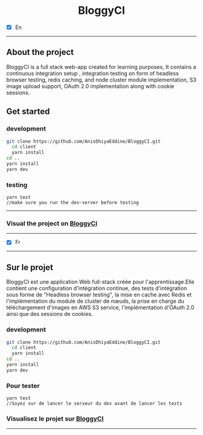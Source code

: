 
<div style="text-align:center">

# BloggyCI

</div>


* [x] En
-------
## About the project
<p>BloggyCI is a full stack web-app created for learning purposes, It contains a continuous integration setup , integration testing on form of headless browser testing, redis caching, and node cluster module implementation, S3 image upload support, OAuth 2.0 implementation along with cookie sessions.  </p>



  ## Get started

  ### development
  ```bash
  git clone https://github.com/AnisDhiyaEddine/BloggyCI.git
    cd client 
    yarn install
  cd .. 
  yarn install 
  yarn dev
  ```

  ### testing
  ```
  yarn test 
  //make sure you run the dev-server before testing
  ```


  -----
### Visual the project on [BloggyCI](https://www.youtube.com/watch?v=yPN3wllfgfQ&t=133s)
  -----

* [x] Fr


-------
## Sur le projet
<p>
BloggyCI est une application Web full-stack créée pour l'apprentissage.Elle contient une configuration d'intégration continue, des tests d'intégration sous forme de "Headless browser testing", la mise en cache avec Redis et l'implémentation du module de cluster de nœuds, la prise en charge du téléchargement d'images en AWS S3 service, l'implémentation d'OAuth 2.0 ainsi que des sessions de cookies.
 </p>

  ### development
  ```bash
  git clone https://github.com/AnisDhiyaEddine/BloggyCI.git
    cd client 
    yarn install
  cd .. 
  yarn install 
  yarn dev
  ```

  ### Pour tester
  ```
  yarn test 
  //Soyez sur de lancer le serveur du dev avant de lancer les tests
  ```


### Visualisez le projet sur [BloggyCI](https://www.youtube.com/watch?v=yPN3wllfgfQ&t=133s)
  -----